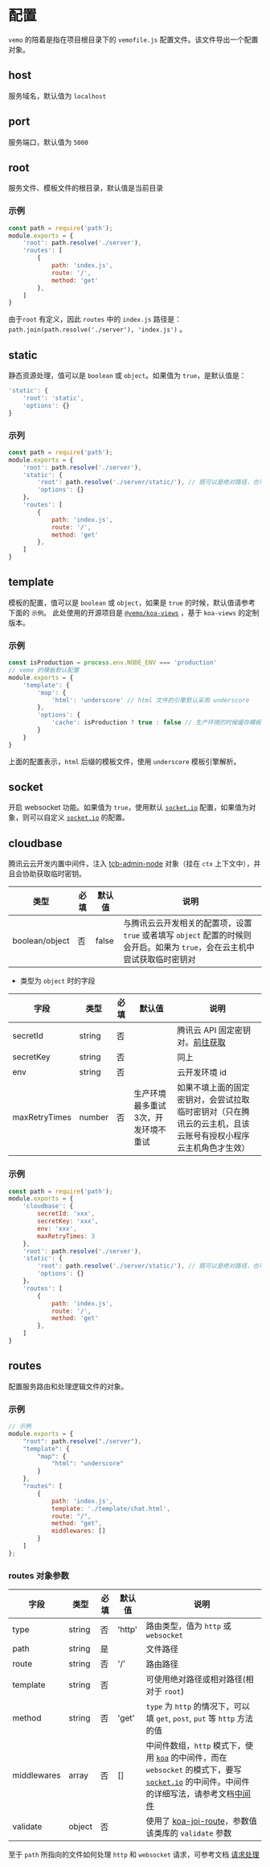 # 配置

`vemo` 的陪着是指在项目根目录下的 `vemofile.js` 配置文件。该文件导出一个配置对象。

## host

服务域名，默认值为 `localhost`

## port

服务端口，默认值为 `5000`

## root

服务文件、模板文件的根目录，默认值是当前目录

### 示例

```js
const path = require('path');
module.exports = {
    'root': path.resolve('./server'),
    'routes': [
        {
            path: 'index.js',
            route: '/',
            method: 'get'
        },
    ]
}
```

由于`root` 有定义，因此 `routes` 中的 `index.js` 路径是： `path.join(path.resolve('./server'), 'index.js')` 。

## static

静态资源处理，值可以是 `boolean` 或 `object`。如果值为 `true`，是默认值是：

```js
'static': {
    'root': 'static',
    'options': {}
}
```

### 示列

```js
const path = require('path');
module.exports = {
    'root': path.resolve('./server'),
    'static': {
        'root': path.resolve('./server/static/'), // 既可以是绝对路径，也可以是相对路径（相对于root）
        'options': {}
    }，
    'routes': [
        {
            path: 'index.js',
            route: '/',
            method: 'get'
        },
    ]
}
```

## template

模板的配置，值可以是 `boolean` 或 `object`，如果是 `true` 的时候，默认值请参考下面的 `示例`。 此处使用的开源项目是 [`@vemo/koa-views`](https://github.com/lcxfs1991/koa-views) ，基于 `koa-views` 的定制版本。

### 示例

```js
const isProduction = process.env.NODE_ENV === 'production'
// vemo 的模板默认配置
module.exports = {
    'template': {
        'map': {
            'html': 'underscore' // html 文件的引擎默认采用 underscore
        },
        'options': {
            'cache': isProduction ? true : false // 生产环境的时候缓存模板，填其它 options 时，请不要忘记重新将些配置带上
        }
    }
}
```

上面的配置表示，`html` 后缀的模板文件，使用 `underscore` 模板引擎解析。

## socket

开启 websocket 功能。如果值为 `true`，使用默认 [`socket.io`](https://socket.io/docs/server-api/) 配置，如果值为对象，则可以自定义 [`socket.io`](https://socket.io/docs/server-api/) 的配置。

## cloudbase

腾讯云云开发内置中间件，注入 [tcb-admin-node](https://github.com/TencentCloudBase/tcb-admin-node/) 对象（挂在 `ctx` 上下文中），并且会协助获取临时密钥。

|类型 | 必填 | 默认值 | 说明
| --- | --- | --- | ---
| boolean/object |  否 | false | 与腾讯云云开发相关的配置项，设置 `true` 或者填写 `object` 配置的时候则会开启。如果为 `true`，会在云主机中尝试获取临时密钥对

* 类型为 `object` 时的字段 

| 字段 | 类型 | 必填 | 默认值 | 说明
| --- | --- | --- | --- | ---
| secretId | string | 否 | | 腾讯云 API 固定密钥对。[前往获取](https://console.cloud.tencent.com/cam/capi)
| secretKey | string | 否 | | 同上
| env | string | 否 | | 云开发环境 id
| maxRetryTimes | number | 否 | 生产环境最多重试3次，开发环境不重试 | 如果不填上面的固定密钥对，会尝试拉取临时密钥对（只在腾讯云的云主机，且该云账号有授权小程序云主机角色才生效）

### 示例

```js
const path = require('path');
module.exports = {
    'cloudbase': {
        secretId: 'xxx',
        secretKey: 'xxx',
        env: 'xxx',
        maxRetryTimes: 3
    },
    'root': path.resolve('./server'),
    'static': {
        'root': path.resolve('./server/static/'), // 既可以是绝对路径，也可以是相对路径（相对于root）
        'options': {}
    }，
    'routes': [
        {
            path: 'index.js',
            route: '/',
            method: 'get'
        },
    ]
}
```

## routes

配置服务路由和处理逻辑文件的对象。

### 示例

```js
// 示例
module.exports = {
    "root": path.resolve("./server"),
    "template": {
        "map": {
            "html": "underscore"
        }
    },
    "routes": [
        {
            path: 'index.js',
            template: './template/chat.html',
            route: "/",
            method: "get",
            middlewares: [] 
        }
    ]
};
```

### routes 对象参数

| 字段 | 类型 | 必填 | 默认值 | 说明
| --- | --- | --- | --- | ---
| type | string | 否 | 'http' | 路由类型，值为 `http` 或  `websocket`
| path | string | 是 | | 文件路径
| route | string | 否 | '/' | 路由路径
| template | string | 否 | | 可使用绝对路径或相对路径(相对于 `root`)
| method | string | 否 | 'get' | `type` 为 `http` 的情况下，可以填 `get`, `post`, `put` 等 `http` 方法的值
| middlewares | array | 否 | [] | 中间件数组，`http` 模式下，使用 [`koa`](https://koajs.com/#application) 的中间件，而在 `websocket` 的模式下，要写 [`socket.io`](https://socket.io/docs/server-api/#namespace-use-fn) 的中间件。中间件的详细写法，请参考文档[中间件](../docs/middleware.md)
| validate | object | 否 | | 使用了 [koa-joi-route](https://github.com/koajs/joi-router/)，参数值该类库的 `validate` 参数

至于 `path` 所指向的文件如何处理 `http` 和 `websocket` 请求，可参考文档 [请求处理](./controlle.md)

